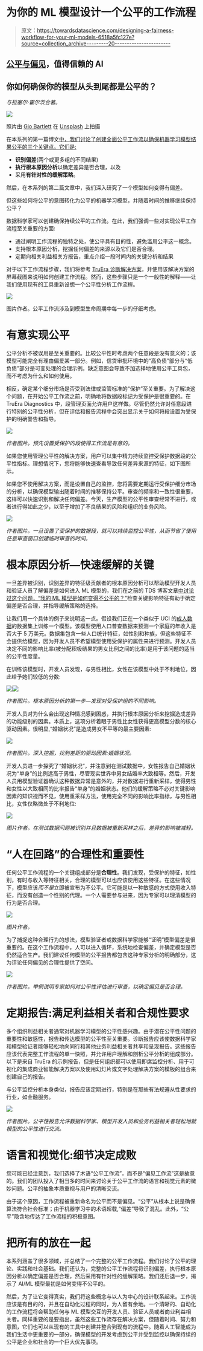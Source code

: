 # 为你的 ML 模型设计一个公平的工作流程

> 原文：<https://towardsdatascience.com/designing-a-fairness-workflow-for-your-ml-models-6518a5fc127e?source=collection_archive---------20----------------------->

## [公平与偏见](https://towardsdatascience.com/tagged/fairness-and-bias)，值得信赖的 AI

## 你如何确保你的模型从头到尾都是公平的？

*与拉塞尔·霍尔茨合著。*

![](img/7a3c7fd23e582d4911e846fe7cfebb6f.png)

照片由 [Gio Bartlett](https://unsplash.com/@giobartlett?utm_source=unsplash&utm_medium=referral&utm_content=creditCopyText) 在 [Unsplash](https://unsplash.com/s/photos/pathway-steps?utm_source=unsplash&utm_medium=referral&utm_content=creditCopyText) 上拍摄

在本系列的第一篇博文[中，我们讨论了创建全面公平工作流以确保机器学习模型结果公平的三个关键点。它们是:](/what-does-it-mean-to-be-fair-measuring-and-understanding-fairness-4ab873245c4c)

*   **识别偏差**(两个或更多组的不同结果)
*   **执行根本原因分析**以确定差异是否合理，以及
*   采用**有针对性的缓解策略**。

然后，在本系列的第二篇文章中，我们深入研究了一个模型如何变得有偏差。

但这些如何将公平的意图转化为公平的机器学习模型，并随着时间的推移继续保持公平？

数据科学家可以创建确保持续公平的工作流。在此，我们强调一些对实现公平工作流程至关重要的方面:

*   通过阐明工作流程的独特之处，使公平具有目的性，避免滥用公平这一概念。
*   支持根本原因分析，挖掘任何偏差的来源以及它们是否合理。
*   定期向相关利益相关方报告，重点介绍一段时间内的关键分析和结果

对于以下工作流程步骤，我们将参考 [TruEra 诊断解决方案](https://truera.com/diagnostics/)，并使用该解决方案的屏幕截图来说明如何创建工作流程。然而，这些步骤只是一个一般性的解释——让我们使用现有的工具重新设想一个公平性分析工作流程。

![](img/241880e8dbd0452c5dc896c8ea0b8b7b.png)

图片作者。公平工作流涉及到模型生命周期中每一步的仔细考虑。

# 有意实现公平

公平分析不被误用是至关重要的。比较公平性时考虑两个任意段是没有意义的；该模型可能完全有理由偏爱某一部分。例如，信贷审批环境中的“高负债”部分与“低负债”部分是可变处理的合理示例。缺乏意图会导致不加选择地使用公平工具包，而不考虑为什么和如何使用。

相反，确定某个细分市场是否受到法律或监管标准的“保护”至关重要。为了解决这个问题，在开始公平工作流之前，明确地将数据段标记为受保护是很重要的。在 TruEra Diagnostics 中，段管理页面允许用户这样做。尽管仍然允许对任意段进行特别的公平性分析，但在评估和报告流程中会突出显示关于如何将段设置为受保护的明确警告和指导。

![](img/c726de23a370a6e31b82b94a00059ed0.png)

*作者图片。预先设置受保护的段使得工作流是有意的。*

如果您使用管理公平性的解决方案，用户可以集中精力持续监控受保护数据段的公平性指标。理想情况下，您将能够快速查看导致任何差异来源的特征，如下图所示。

如果您不使用解决方案，而是设置自己的监控，您将需要定期运行受保护细分市场的分析，以确保模型输出随着时间的推移保持公平。审查的频率和一致性很重要，这样可以快速识别和解决任何偏差。今天，生产模型的公平性审查经常不进行，或者进行得如此之少，以至于增加了不良结果的风险和组织的业务风险。

![](img/1b834ce14a6f855cc34e19fe21408c24.png)

*作者图片。一旦设置了受保护的数据段，就可以持续监控公平性，从而节省了使用任意审查窗口创建临时审查的时间。*

# 根本原因分析—快速缓解的关键

一旦差异被识别，识别差异的特征级贡献者的根本原因分析可以帮助模型开发人员和验证人员了解偏差是如何进入 ML 模型的，我们在之前的 TDS 博客文章[中讨论过这个问题，“我的 ML 模型是如何变得不公平的？”](/how-did-my-machine-learning-model-become-unfair-c6508a795989)检查关键影响特征有助于确定偏差是否合理，并指导缓解策略的选择。

让我们用一个具体的例子来说明这一点。假设我们正在一个类似于 UCI 的[成人数据](https://archive.ics.uci.edu/ml/datasets/adult)的数据集上训练一个模型。该模型使用人口普查数据来预测一个家庭的年收入是否大于 5 万美元。数据集包含一些人口统计特征，如性别和种族，但这些特征不会提供给模型，因为开发人员不希望模型使用受保护的属性来进行预测。开发人员决定不同的影响比率(被分配积极结果的男女比例之间的比率)是用于该问题的适当的公平性度量。

在训练该模型时，开发人员发现，与男性相比，女性在该模型中处于不利地位，因此给予她们较低的分数:

![](img/5e286dbaf5e983edbaa8654fb5345925.png)![](img/af46c7f79e41072c21d5b80019c3fa18.png)

*作者图片。根本原因分析的第一步—发现对受保护组的不同影响。*

开发人员对为什么会出现这种情况感到困惑，并执行根本原因分析来挖掘造成差异的功能级别的因素。本质上，这项分析着眼于男性比女性获得更高模型分数的核心驱动因素。很明显,“婚姻状况”是造成男女不平等的最主要因素:

![](img/305167eb8bfb2aea180ec539c14c664f.png)

*作者图片。深入挖掘，找到差距的驱动因素:婚姻状况。*

开发人员进一步探究了“婚姻状况”，并注意到在测试数据中，女性报告自己婚姻状况为“单身”的比例远高于男性，尽管现实世界中男女结婚率大致相等。然后，开发人员用模型验证器确认这种数据异常是意外的，并对数据进行重新采样，使得男性和女性以大致相同的比率报告“单身”的婚姻状态。他们的缓解策略不必对关键影响因素的知识视而不见，使用重采样方法，使用完全不同的影响比率指标，与男性相比，女性仅略微处于不利地位:

![](img/cf9cdfafcaaca7f07cc9b64ad4c6ee8d.png)

*图片作者。在测试数据问题被识别并且数据被重新采样之后，差异的影响被减轻。*

# “人在回路”的合理性和重要性

任何公平工作流程的一个关键组成部分是**合理性**。我们发现，受保护的特征，如性别，有时与收入等特征相关，合理的模型可以也应该使用这些特征。在这些情况下，模型应该*而不是*立即被宣布为不公平。它可能是以一种敏感的方式使用收入特征，而没有创造一个性别的代理。一个人需要参与进来，因为专家可以理清模型的行为是否合理。

![](img/b3d1eb7421d703c4091e2c826835e844.png)

*图片作者。*

为了捕捉这种合理行为的想法，模型验证者或数据科学家能够“证明”模型偏差是很重要的。在这个工作流程中，人可以进入循环，系统地检查偏差，并确定模型是否仍然适合生产。我们建议任何模型的公平报告都包含这种专家分析的明确部分，这为评论任何偏见的合理性提供了空间。

![](img/0d8ab0d6c55e92127e4ee6124be9edad.png)

*作者图片。举例说明专家如何对公平性评估进行审查，以确定偏见是否合理。*

# 定期报告:满足利益相关者和合规性要求

多个组织利益相关者通常对机器学习模型的公平性感兴趣。由于潜在公平性问题的重要性和敏感性，报告和传达模型的公平性至关重要。诊断报告应该使数据科学家和模型验证者能够轻松地向同行和其他业务利益相关者共享和呈现报告。这些报告应该代表完整工作流程的单一快照，并允许用户理解和剖析公平分析的组成部分。以下是来自 TruEra 的示例报告，但是任何组织都可以使用即席监控分析、用于可视化的集成商业智能解决方案以及使用幻灯片或文字处理解决方案的模板的组合来创建自己的报告。

与公平监控分析本身类似，报告应该定期进行，特别是在那些有法规遵从性要求的行业，如金融服务。

![](img/b4cd8c2672d4a349f79add04531a1437.png)

*作者图片。公平性报告允许数据科学家、模型开发人员和业务利益相关者轻松地就模型的公平性进行交流。*

# 语言和视觉化:细节决定成败

您可能已经注意到，我们选择了术语“公平工作流”，而不是“偏见工作流”这是故意的。我们的团队投入了相当多的时间来讨论关于公平工作流的语言和视觉元素的微妙问题。公平的抽象本质重视与用户的清晰交流。

由于这个原因，工作流程被重新命名为公平而不是偏见。“公平”从根本上说是确保算法符合社会标准；由于机器学习中的术语超载,“偏差”导致了混乱。此外，“公平”隐含地传达了工作流程的积极意图。

# 把所有的放在一起

本系列涵盖了很多领域，并总结了一个完整的公平工作流程。我们讨论了公平的理论、实践和社会基础。我们还认为，完整的公平工作流程将识别偏差，执行根本原因分析以确定偏差是否合理，然后采用有针对性的缓解策略。我们还后退一步，揭示了 AI/ML 模型最初是如何变得不公平的。

然后，为了让它变得真实，我们将这些概念与以人为中心的设计联系起来。工作流应该是有目的的，并且在自动化过程的同时，为人留有余地。一个清晰的、自动化的工作流程将会帮助任何与 ML 模型交互的开发人员、验证人员或者商业利益相关者。同样重要的是要指出，虽然这些工作流存在解决方案，但随着时间、努力和意图，它们也可以从现有的工具中创建并整合到现有的流程中。随着人工智能成为我们生活中更重要的一部分，确保模型的开发考虑到公平并受到监控以确保持续的公平是企业和社会的一个巨大优先事项。